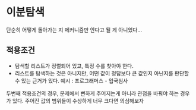 # 이분탐색
단순히 어떻게 돌아가는 지 메커니즘만 안다고 될 게 아니었다...

## 적용조건
- 탐색할 리스트가 정렬되어 있고, 특정 수를 찾아야 한다.
- 리스트를 탐색하는 것은 아니지만, 어떤 값이 정답보다 큰 값인지 아닌지를 판단할 수 있는 근거가 있다.
  예시 : 프로그래머스 - 입국심사

두번째 적용조건의 경우, 문제에서 뻔하게 주어지는게 아니라 관점을 바꿔야 하는 경우가 있다.
주어진 값의 범위들이 수상하게 너무 크다면 의심해보자